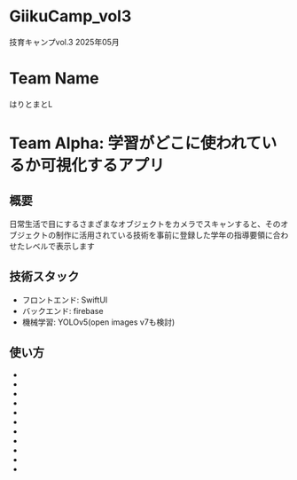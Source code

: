 # GiikuCamp_vol3
技育キャンプvol.3 2025年05月

# Team Name
はりとまとL

# Team Alpha: 学習がどこに使われているか可視化するアプリ

## 概要
日常生活で目にするさまざまなオブジェクトをカメラでスキャンすると、そのオブジェクトの制作に活用されている技術を事前に登録した学年の指導要領に合わせたレベルで表示します

## 技術スタック
- フロントエンド: SwiftUI
- バックエンド: firebase
- 機械学習: YOLOv5(open images v7も検討)

## 使い方
-
-
-
-
-
-
-
-
-
-
-
